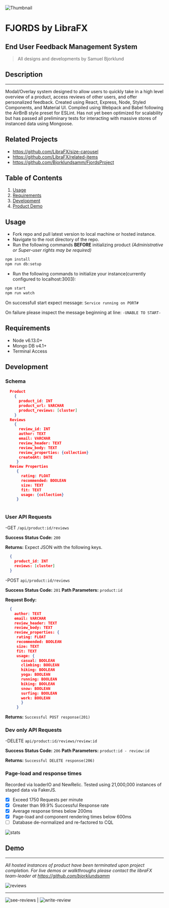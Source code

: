![Thumbnail](https://user-images.githubusercontent.com/68446801/110518869-87c7e500-80c1-11eb-8b8c-96c7269eef7c.jpg)

# FJORDS by LibraFX
## End User Feedback Management System
>All designs and developments by Samuel Bjorklund


## Description
----
Modal/Overlay system designed to allow users to quickly take in a high level overview of a product, access reviews of other users, and offer personalized feedback. Created using React, Express, Node, Styled Components, and Material UI. Compiled using Webpack and Babel following the AirBnB style preset for ESLint. Has not yet been optimized for scalability but has passed all preliminary tests for interacting with massive stores of instanced data using Mongoose.


## Related Projects

  - https://github.com/LibraFX/size-carousel
  - https://github.com/LibraFX/related-items
  - https://github.com/Bjorklundsamm/FjordsProject

## Table of Contents

1. [Usage](#Usage)
1. [Requirements](#requirements)
1. [Development](#development)
1. [Product Demo](#demo)

## Usage

- Fork repo and pull latest version to local machine or hosted instance.
- Navigate to the root directory of the repo.
- Run the following commands **BEFORE** initializing product _(Administrative or Super-user rights may be required)_
```sh
npm install
npm run db:setup
```
- Run the following commands to initialize your instance(currently configured to localhost:3003):
```sh
npm start
npm run watch
```
On successfull start expect message: `Service running on PORT#`

On failure please inspect the message beginning at line: `-UNABLE TO START-`

## Requirements

- Node v6.13.0+ 
- Mongo DB v4.1+
- Terminal Access

## Development

### Schema
```json
  Product
    {
      product_id: INT
      product_url: VARCHAR
      product_reviews: [cluster]
    }
  Reviews
    {
      review_id: INT
      author: TEXT
      email: VARCHAR
      review_header: TEXT
      review_body: TEXT
      review_properties: {collection}
      createdAt: DATE
     }
  Review Properties
     {
       rating: FLOAT
       recommended: BOOLEAN
       size: TEXT
       fit: TEXT
       usage: {collection}
     }
      
```

### User API Requests

-GET `/api/product:id/reviews`

**Success Status Code:** `200`

**Returns:** Expect JSON with the following keys.
```json
  {
    product_id: INT
    reviews: [cluster]
  }
```

-POST `api/product:id/reviews`

**Success Status Code:** `201`
**Path Parameters:** `product:id`

**Request Body:**
```json
  {
    author: TEXT
    email: VARCHAR
    review_header: TEXT
    review_body: TEXT
    review_properties: {
     rating: FLOAT
     recommended: BOOLEAN
     size: TEXT
     fit: TEXT
     usage: {
       casual: BOOLEAN
       climbing: BOOLEAN
       hiking: BOOLEAN
       yoga: BOOLEAN
       running: BOOLEAN
       biking: BOOLEAN
       snow: BOOLEAN
       surfing: BOOLEAN
       work: BOOLEAN
       }
     }
```

**Returns:**
``Successful POST response(201)``

### Dev only API Requests

-DELETE `api/product:id/reviews/review:id`

**Success Status Code:** `206`
**Path Parameters:** `product:id - review:id`

**Returns:**
``Successful DELETE response(206)``

### Page-load and response times
Recorded via loaderIO and NewRelic. Tested using 21,000,000 instances of staged data via FakerJS.

- [x] Exceed 1750 Requests per minute
- [x] Greater than 99.9% Successful Response rate
- [x] Average response times below 200ms
- [x] Page-load and component rendering times below 600ms
- [ ] Database de-normalized and re-factored to CQL

![stats](https://user-images.githubusercontent.com/68446801/110518059-7f22df00-80c0-11eb-8b3b-01de5dc4c273.png)

## Demo
---------
*All hosted instances of product have been terminated upon project completion. For live demos or walkthroughs please contact the libraFX team-leader at https://github.com/bjorklundsamm*

![reviews](https://user-images.githubusercontent.com/68446801/110518677-3cadd200-80c1-11eb-9711-adc0b6ccb89f.gif)

-----------
![see-reviews](https://user-images.githubusercontent.com/68446801/110518696-420b1c80-80c1-11eb-9da6-01ce49539758.gif) | ![write-review](https://user-images.githubusercontent.com/68446801/110518706-46cfd080-80c1-11eb-8790-da671f90a43e.gif)





    







